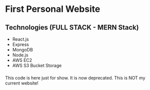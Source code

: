 # First Personal Website

## Technologies (FULL STACK - MERN Stack)
- React.js
- Express
- MongoDB
- Node.js
- AWS EC2
- AWS S3 Bucket Storage

###
This code is here just for show. It is now deprecated. This is NOT my current website!
